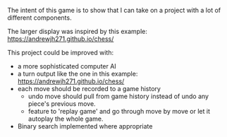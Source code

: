 The intent of this game is to show that I can take on a project with a lot of different components.

The larger display was inspired by this example: https://andrewjh271.github.io/chess/

This project could be improved with:
- a more sophisticated computer AI 
- a turn output like the one in this example: https://andrewjh271.github.io/chess/
- each move should be recorded to a game history
  - undo move should pull from game history instead of undo any piece's previous move.
  - feature to 'replay game' and go through move by move or let it autoplay the whole game.
- Binary search implemented where appropriate